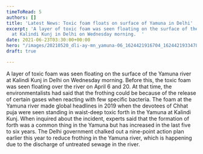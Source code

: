 ```yaml
---
timeToRead: 5
authors: []
title: 'Latest News: Toxic foam floats on surface of Yamuna in Delhi'
excerpt: 'A layer of toxic foam was seen floating on the surface of the Yamuna river
  at Kalindi Kunj in Delhi on Wednesday morning.  '
date: 2021-06-23T03:30:00+00:00
hero: "/images/20210520_dli-ay-mn_yamuna-06_1624421916704_1624421933478.webp"
draft: true

---
```

A layer of toxic foam was seen floating on the surface of the Yamuna river at Kalindi Kunj in Delhi on Wednesday morning. Before this, the toxic foam was seen floating over the river on April 6 and 20. At that time, the environmentalists had said that the frothing could be because of the release of certain gases when reacting with few specific bacteria. The foam at the Yamuna river made global headlines in 2019 when the devotees of Chhat puja were seen standing in waist-deep toxic forth in the Yamuna at Kalindi Kunj.  When inquired about the incident, experts said that the formation of forth was a common thing in the Yamuna but has increased in the last five to six years.  The Delhi government chalked out a nine-point action plan earlier this year to reduce frothing in the Yamuna river, which is happening due to the discharge of untreated sewage in the river.